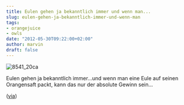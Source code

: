 ```yaml
---
title: Eulen gehen ja bekanntlich immer und wenn man...
slug: eulen-gehen-ja-bekanntlich-immer-und-wenn-man
tags:
- orangejuice
- owls
date: "2012-05-30T09:22:00+02:00"
author: marvin
draft: false
---
```

![8541_20ca](/images/8541_20ca.jpeg)

Eulen gehen ja bekanntlich immer...und wenn man eine Eule auf seinen
Orangensaft packt, kann das nur der absolute Gewinn sein...

([via](http://animapamina.soup.io/post/254932674/Bild))